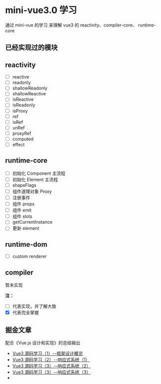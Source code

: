 # mini-vue3.0 学习

通过 mini-vue 的学习 来理解 vue3 的 reactivity、compiler-core、 runtime-core

## 已经实现过的模块

## reactivity

- [ ] reactive
- [ ] readonly
- [ ] shallowReadonly
- [ ] shallowReactive
- [ ] isReactive
- [ ] isReadonly
- [ ] isProxy
- [ ] ref
- [ ] isRef
- [ ] unRef
- [ ] proxyRef
- [ ] computed
- [ ] effect

## runtime-core

- [ ] 初始化 Component 主流程
- [ ] 初始化 Element 主流程
- [ ] shapeFlags
- [ ] 组件道理对象 Proxy
- [ ] 注册事件
- [ ] 组件 props
- [ ] 组件 emit
- [ ] 组件 slots
- [ ] getCurrentInstance
- [ ] 更新 element

## runtime-dom

- [ ] custom renderer

## compiler

暂未实现

**注：**

- [ ] 代表实现，并了解大致
- [x] 代表完全掌握

## 掘金文章

配合《Vue.js 设计和实现》的总结输出

- [Vue3 源码学习（1）--框架设计概览 ](https://juejin.cn/post/7074111898894991390/)
- [Vue3 源码学习（2）--响应式系统（1）](https://juejin.cn/post/7074496267061035038/)
- [Vue3 源码学习（3）--响应式系统（2）](https://juejin.cn/post/7074847535621210126/)
- [Vue3 源码学习（3）--响应式系统（3）](https://juejin.cn/post/7075139625592815624/)
-
